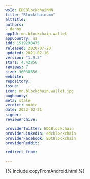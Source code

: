 ```yaml
---
wsId: EDCBlockchainMN
title: "Blockchain.mn"
altTitle: 
authors:
- danny
appId: mn.blockchain.wallet
appCountry: ua
idd: 1519293475
released: 2020-07-20
updated: 2021-02-16
version: "1.9.3"
stars: 4.42856
reviews: 7
size: 36038656
website: 
repository: 
issue: 
icon: mn.blockchain.wallet.jpg
bugbounty: 
meta: stale
verdict: nobtc
date: 2022-02-21
signer: 
reviewArchive:

providerTwitter: EDCBlockchain
providerLinkedIn: edcblockchain
providerFacebook: EDCBlockchain
providerReddit: 

redirect_from:

---
```


{% include copyFromAndroid.html %}
